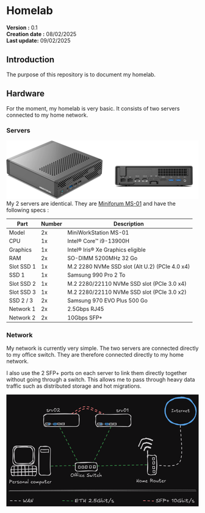 # Homelab

**Version :**               0.1 \
**Creation date :**         08/02/2025 \
**Last update:**            09/02/2025

## Introduction

The purpose of this repository is to document my homelab.

## Hardware

For the moment, my homelab is very basic.
It consists of two servers connected to my home network.

### Servers

![Miniforum MS-01 illustration](assets/miniforum_ms_01.png)
My 2 servers are identical.
They are [Miniforum MS-01](https://store.minisforum.com/products/minisforum-ms-01)
and have the following specs :

| Part       | Number | Description                                    |
| ---------- | ------ | ---------------------------------------------- |
| Model      | 2x     | MiniWorkStation MS-01                          |
| CPU        | 1x     | Intel® Core™ i9-13900H                         |
| Graphics   | 1x     | Intel® Iris® Xe Graphics eligible              |
| RAM        | 2x     | SO-DIMM 5200MHz 32 Go                          |
| Slot SSD 1 | 1x     | M.2 2280 NVMe SSD slot (Alt U.2) (PCIe 4.0 x4) |
| SSD 1      | 1x     | Samsung 990 Pro 2 To                           |
| Slot SSD 2 | 1x     | M.2 2280/22110 NVMe SSD slot (PCIe 3.0 x4)     |
| Slot SSD 3 | 1x     | M.2 2280/22110 NVMe SSD slot (PCIe 3.0 x2)     |
| SSD 2 / 3  | 2x     | Samsung 970 EVO Plus 500 Go                    |
| Network 1  | 2x     | 2.5Gbps RJ45                                   |
| Network 2  | 2x     | 10Gbps SFP+                                    |

### Network

My network is currently very simple.
The two servers are connected directly to my office switch.
They are therefore connected directly to my home network.

I also use the 2 SFP+ ports on each server to link them directly together
without going through a switch.
This allows me to pass through heavy data traffic such as distributed storage
and hot migrations.

![Network Diagram](assets/homelab0_network_diag.png)
